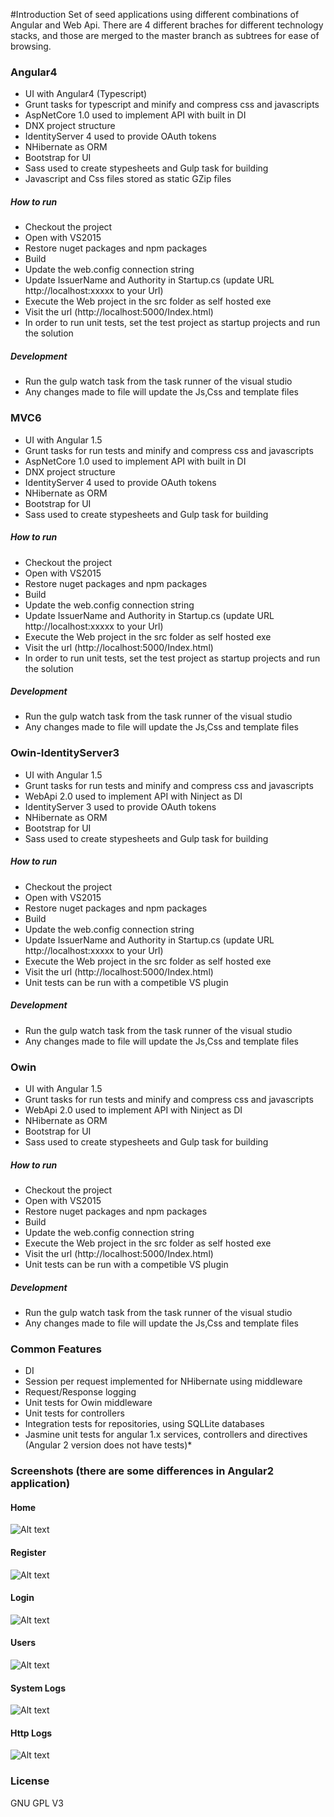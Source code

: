 #Introduction
Set of seed applications using different combinations of Angular and Web Api. There are 4 different braches for different technology stacks, and those are merged to the master branch as subtrees for ease of browsing.  

### Angular4
* UI with Angular4 (Typescript) 
* Grunt tasks for typescript and minify and compress css and javascripts
* AspNetCore 1.0 used to implement API with built in DI
* DNX project structure
* IdentityServer 4 used to provide OAuth tokens
* NHibernate as ORM
* Bootstrap for UI
* Sass used to create stypesheets and Gulp task for building
* Javascript and Css files stored as static GZip files

##### How to run
* Checkout the project
* Open with VS2015
* Restore nuget packages and npm packages
* Build
* Update the web.config connection string
* Update IssuerName and Authority in Startup.cs (update URL http://localhost:xxxxx to your Url)
* Execute the Web project in the src folder as self hosted exe
* Visit the url (http://localhost:5000/Index.html)
* In order to run unit tests, set the test project as startup projects and run the solution

##### Development
* Run the gulp watch task from the task runner of the visual studio
* Any changes made to file will update the Js,Css and template files

### MVC6
* UI with Angular 1.5 
* Grunt tasks for run tests and minify and compress css and javascripts
* AspNetCore 1.0 used to implement API with built in DI
* DNX project structure
* IdentityServer 4 used to provide OAuth tokens
* NHibernate as ORM
* Bootstrap for UI
* Sass used to create stypesheets and Gulp task for building

##### How to run
* Checkout the project
* Open with VS2015
* Restore nuget packages and npm packages
* Build
* Update the web.config connection string
* Update IssuerName and Authority in Startup.cs (update URL http://localhost:xxxxx to your Url)
* Execute the Web project in the src folder as self hosted exe
* Visit the url (http://localhost:5000/Index.html)
* In order to run unit tests, set the test project as startup projects and run the solution

##### Development
* Run the gulp watch task from the task runner of the visual studio
* Any changes made to file will update the Js,Css and template files

### Owin-IdentityServer3 
* UI with Angular 1.5 
* Grunt tasks for run tests and minify and compress css and javascripts
* WebApi 2.0 used to implement API with Ninject as DI 
* IdentityServer 3 used to provide OAuth tokens
* NHibernate as ORM
* Bootstrap for UI
* Sass used to create stypesheets and Gulp task for building

##### How to run
* Checkout the project
* Open with VS2015
* Restore nuget packages and npm packages
* Build
* Update the web.config connection string
* Update IssuerName and Authority in Startup.cs (update URL http://localhost:xxxxx to your Url)
* Execute the Web project in the src folder as self hosted exe
* Visit the url (http://localhost:5000/Index.html)
* Unit tests can be run with a competible VS plugin 

##### Development
* Run the gulp watch task from the task runner of the visual studio
* Any changes made to file will update the Js,Css and template files

### Owin
* UI with Angular 1.5 
* Grunt tasks for run tests and minify and compress css and javascripts
* WebApi 2.0 used to implement API with Ninject as DI 
* NHibernate as ORM
* Bootstrap for UI
* Sass used to create stypesheets and Gulp task for building

##### How to run
* Checkout the project
* Open with VS2015
* Restore nuget packages and npm packages
* Build
* Update the web.config connection string
* Execute the Web project in the src folder as self hosted exe
* Visit the url (http://localhost:5000/Index.html)
* Unit tests can be run with a competible VS plugin 

##### Development
* Run the gulp watch task from the task runner of the visual studio
* Any changes made to file will update the Js,Css and template files

### Common Features
* DI
* Session per request implemented for NHibernate using middleware
* Request/Response logging
* Unit tests for Owin middleware
* Unit tests for controllers
* Integration tests for repositories, using SQLLite databases
* Jasmine unit tests for angular 1.x services, controllers and directives (Angular 2 version does not have tests)* 

### Screenshots (there are some differences in Angular2 application)
#### Home
![Alt text](readme_images/home.png?raw=true "Home")
#### Register
![Alt text](readme_images/register.png?raw=true "Register")
#### Login
![Alt text](readme_images/login.png?raw=true "Login")
#### Users
![Alt text](readme_images/users.png?raw=true "Users")
#### System Logs
![Alt text](readme_images/systemlog.png?raw=true "System Logs")
#### Http Logs
![Alt text](readme_images/httplog.png?raw=true "Http Logs")

### License
GNU GPL V3
